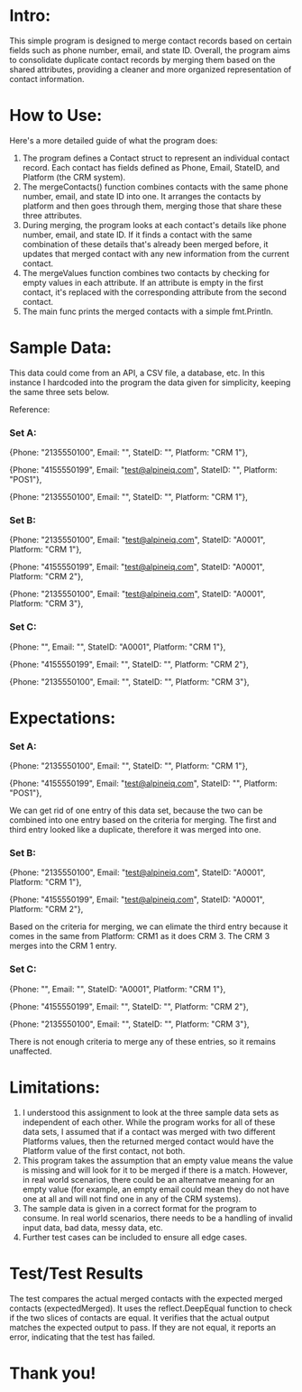 # Intro:

This simple program is designed to merge contact records based on certain fields such as phone number, email, and state ID. Overall, the program aims to consolidate duplicate contact records by merging them based on the shared attributes, providing a cleaner and more organized representation of contact information.


# How to Use:
Here's a more detailed guide of what the program does:
1. The program defines a Contact struct to represent an individual contact record. Each contact has fields defined as Phone, Email, StateID, and Platform (the CRM system).
2. The mergeContacts() function combines contacts with the same phone number, email, and state ID into one. It arranges the contacts by platform and then goes through them, merging those that share these three attributes.
3. During merging, the program looks at each contact's details like phone number, email, and state ID. If it finds a contact with the same combination of these details that's already been merged before, it updates that merged contact with any new information from the current contact.
4. The mergeValues function combines two contacts by checking for empty values in each attribute. If an attribute is empty in the first contact, it's replaced with the corresponding attribute from the second contact.
5. The main func prints the merged contacts with a simple fmt.Println.


# Sample Data:

This data could come from an API, a CSV file, a database, etc. In this instance I hardcoded into the program the data given for simplicity, keeping the same three sets below.

Reference:

### **Set A:**

{Phone: "2135550100", Email: "", StateID: "", Platform: "CRM 1"},

{Phone: "4155550199", Email: "test@alpineiq.com", StateID: "", Platform: "POS1"},

{Phone: "2135550100", Email: "", StateID: "", Platform: "CRM 1"},

### **Set B:**

{Phone: "2135550100", Email: "test@alpineiq.com", StateID: "A0001", Platform: "CRM 1"},

{Phone: "4155550199", Email: "test@alpineiq.com", StateID: "A0001", Platform: "CRM 2"},

{Phone: "2135550100", Email: "test@alpineiq.com", StateID: "A0001", Platform: "CRM 3"},

### **Set C:**

{Phone: "", Email: "", StateID: "A0001", Platform: "CRM 1"},

{Phone: "4155550199", Email: "", StateID: "", Platform: "CRM 2"},

{Phone: "2135550100", Email: "", StateID: "", Platform: "CRM 3"},

# Expectations:

### **Set A:**
{Phone: "2135550100", Email: "", StateID: "", Platform: "CRM 1"},

{Phone: "4155550199", Email: "test@alpineiq.com", StateID: "", Platform: "POS1"},

We can get rid of one entry of this data set, because the two can be combined into one entry based on the criteria for merging. The first and third entry looked like a duplicate, therefore it was merged into one. 

### **Set B:**
{Phone: "2135550100", Email: "test@alpineiq.com", StateID: "A0001", Platform: "CRM 1"},

{Phone: "4155550199", Email: "test@alpineiq.com", StateID: "A0001", Platform: "CRM 2"},

Based on the criteria for merging, we can elimate the third entry because it comes in the same from Platform: CRM1 as it does CRM 3. The CRM 3 merges into the CRM 1 entry. 

### **Set C:**
{Phone: "", Email: "", StateID: "A0001", Platform: "CRM 1"},

{Phone: "4155550199", Email: "", StateID: "", Platform: "CRM 2"},

{Phone: "2135550100", Email: "", StateID: "", Platform: "CRM 3"},

There is not enough criteria to merge any of these entries, so it remains unaffected.

# Limitations:

1. I understood this assignment to look at the three sample data sets as independent of each other. While the program works for all of these data sets, I assumed that if a contact was merged with two different Platforms values, then the returned merged contact would have the Platform value of the first contact, not both.
2. This program takes the assumption that an empty value means the value is missing and will look for it to be merged if there is a match. However, in real world scenarios, there could be an alternatve meaning for an empty value (for example, an empty email could mean they do not have one at all and will not find one in any of the CRM systems).
3. The sample data is given in a correct format for the program to consume. In real world scenarios, there needs to be a handling of invalid input data, bad data, messy data, etc.
4. Further test cases can be included to ensure all edge cases.

# Test/Test Results
The test compares the actual merged contacts with the expected merged contacts (expectedMerged). It uses the reflect.DeepEqual function to check if the two slices of contacts are equal. It verifies that the actual output matches the expected output to pass. If they are not equal, it reports an error, indicating that the test has failed.


# Thank you!
